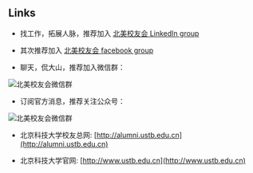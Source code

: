 Links
-------------------------------

* 找工作，拓展人脉，推荐加入 [北美校友会 LinkedIn group](https://www.linkedin.com/groups/4452345)

* 其次推荐加入 [北美校友会 facebook group](https://www.facebook.com/groups/ustbaana)

* 聊天，侃大山，推荐加入微信群：

![北美校友会微信群](https://dl.dropboxusercontent.com/u/2705545/20150214WechatGroup/qrcode.png)

* 订阅官方消息，推荐关注公众号：

![北美校友会微信群](images/mp_ustbaana_qrcode.jpg)

* 北京科技大学校友总网: [http://alumni.ustb.edu.cn](http://alumni.ustb.edu.cn)

* 北京科技大学官网: [http://www.ustb.edu.cn](http://www.ustb.edu.cn)
